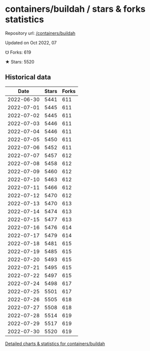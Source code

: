 # containers/buildah / stars & forks statistics

Repository url: [/containers/buildah](https://github.com/containers/buildah)

Updated on Oct 2022, 07

☋ Forks: 619

★ Stars: 5520

## Historical data
| Date | Stars | Forks |
|------|-------|-------|
| 2022-06-30 | 5441 | 611 | 
| 2022-07-01 | 5445 | 611 | 
| 2022-07-02 | 5445 | 611 | 
| 2022-07-03 | 5446 | 611 | 
| 2022-07-04 | 5446 | 611 | 
| 2022-07-05 | 5450 | 611 | 
| 2022-07-06 | 5452 | 611 | 
| 2022-07-07 | 5457 | 612 | 
| 2022-07-08 | 5458 | 612 | 
| 2022-07-09 | 5460 | 612 | 
| 2022-07-10 | 5463 | 612 | 
| 2022-07-11 | 5466 | 612 | 
| 2022-07-12 | 5470 | 612 | 
| 2022-07-13 | 5470 | 613 | 
| 2022-07-14 | 5474 | 613 | 
| 2022-07-15 | 5477 | 613 | 
| 2022-07-16 | 5476 | 614 | 
| 2022-07-17 | 5479 | 614 | 
| 2022-07-18 | 5481 | 615 | 
| 2022-07-19 | 5485 | 615 | 
| 2022-07-20 | 5493 | 615 | 
| 2022-07-21 | 5495 | 615 | 
| 2022-07-22 | 5497 | 615 | 
| 2022-07-24 | 5498 | 617 | 
| 2022-07-25 | 5501 | 617 | 
| 2022-07-26 | 5505 | 618 | 
| 2022-07-27 | 5508 | 618 | 
| 2022-07-28 | 5514 | 619 | 
| 2022-07-29 | 5517 | 619 | 
| 2022-07-30 | 5520 | 619 | 


[Detailed charts & statistics for containers/buildah](https://reviewgithub.com/rep/containers/buildah)
